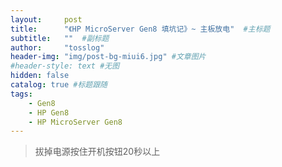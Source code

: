 ```yaml
---
layout:     post 
title:      "《HP MicroServer Gen8 填坑记》~ 主板放电"  #主标题
subtitle:   ""  #副标题
author:     "tosslog" 
header-img: "img/post-bg-miui6.jpg" #文章图片
#header-style: text #无图
hidden: false
catalog: true #标题跟随
tags: 
    - Gen8
    - HP Gen8
    - HP MicroServer Gen8
---
```


> 拔掉电源按住开机按钮20秒以上
